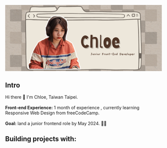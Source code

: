 ![image](https://github.com/ChloeTseng064/ChloeTseng064/blob/main/Chloef2e%201.png)

Intro
---
Hi there 👋
I'm Chloe, Taiwan Taipei. <br><br>
<b>Front-end Experience:</b>  1 month of experience  , currently learning  Responsive Web Design from freeCodeCamp. <br><br>
<b>Goal:</b>  land a junior frontend role by May 2024. 💪🏻

Building projects with:
---

<!--
**ChloeTseng064/ChloeTseng064** is a ✨ _special_ ✨ repository because its `README.md` (this file) appears on your GitHub profile.

Here are some ideas to get you started:

- 🔭 I’m currently working on ...
- 🌱 I’m currently learning ...
- 👯 I’m looking to collaborate on ...
- 🤔 I’m looking for help with ...
- 💬 Ask me about ...
- 📫 How to reach me: ...
- 😄 Pronouns: ...
- ⚡ Fun fact: ...
-->
